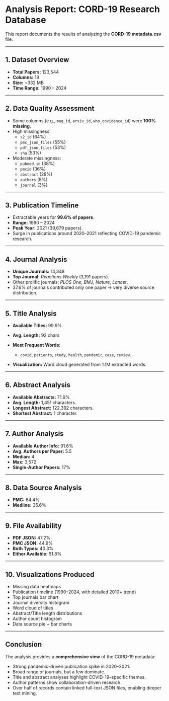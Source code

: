 # Analysis Report: CORD-19 Research Database

This report documents the results of analyzing the **CORD-19 metadata.csv** file.

---

## 1. Dataset Overview
- **Total Papers:** 123,544
- **Columns:** 19
- **Size:** ~332 MB
- **Time Range:** 1990 – 2024

---

## 2. Data Quality Assessment
- Some columns (e.g., `mag_id`, `arxiv_id`, `who_covidence_id`) were **100% missing**.
- High missingness:
  - `s2_id` (64%)
  - `pmc_json_files` (55%)
  - `pdf_json_files` (53%)
  - `sha` (53%)
- Moderate missingness:
  - `pubmed_id` (38%)
  - `pmcid` (36%)
  - `abstract` (28%)
  - `authors` (8%)
  - `journal` (3%)

---

## 3. Publication Timeline
- Extractable years for **99.6% of papers**.
- **Range:** 1990 – 2024
- **Peak Year:** 2021 (39,679 papers).
- Surge in publications around 2020–2021 reflecting COVID-19 pandemic research.

---

## 4. Journal Analysis
- **Unique Journals:** 14,348
- **Top Journal:** *Reactions Weekly* (3,191 papers).
- Other prolific journals: *PLOS One*, *BMJ*, *Nature*, *Lancet*.
- 37.6% of journals contributed only one paper → very diverse source distribution.

---

## 5. Title Analysis
- **Available Titles:** 99.9%
- **Avg. Length:** 92 chars
- **Most Frequent Words:**
  - `covid`, `patients`, `study`, `health`, `pandemic`, `case`, `review`.

- **Visualization:** Word cloud generated from 1.1M extracted words.

---

## 6. Abstract Analysis
- **Available Abstracts:** 71.9%
- **Avg. Length:** 1,451 characters.
- **Longest Abstract:** 122,392 characters.
- **Shortest Abstract:** 1 character.

---

## 7. Author Analysis
- **Available Author Info:** 91.6%
- **Avg. Authors per Paper:** 5.5
- **Median:** 4
- **Max:** 3,572
- **Single-Author Papers:** 17%

---

## 8. Data Source Analysis
- **PMC:** 64.4%
- **Medline:** 35.6%

---

## 9. File Availability
- **PDF JSON:** 47.2%
- **PMC JSON:** 44.9%
- **Both Types:** 40.3%
- **Either Available:** 51.8%

---

## 10. Visualizations Produced
- Missing data heatmaps
- Publication timeline (1990–2024, with detailed 2010+ trend)
- Top journals bar chart
- Journal diversity histogram
- Word cloud of titles
- Abstract/Title length distributions
- Author count histogram
- Data source pie + bar charts

---

## Conclusion
The analysis provides a **comprehensive view** of the CORD-19 metadata:
- Strong pandemic-driven publication spike in 2020–2021.
- Broad range of journals, but a few dominate.
- Title and abstract analyses highlight COVID-19–specific themes.
- Author patterns show collaboration-driven research.
- Over half of records contain linked full-text JSON files, enabling deeper text mining.
